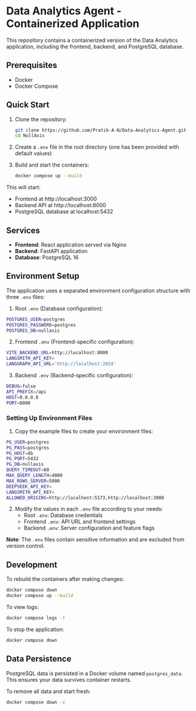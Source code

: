 #  Data Analytics Agent - Containerized Application

This repository contains a containerized version of the  Data Analytics application, including the frontend, backend, and PostgreSQL database.

## Prerequisites

- Docker
- Docker Compose

## Quick Start

1. Clone the repository:
   ```bash
   git clone https://github.com/Pratik-A-N/Data-Analytics-Agent.git
   cd NullAxis
   ```

2. Create a `.env` file in the root directory (one has been provided with default values)

3. Build and start the containers:
   ```bash
   docker compose up --build
   ```

This will start:
- Frontend at http://localhost:3000
- Backend API at http://localhost:8000
- PostgreSQL database at localhost:5432

## Services

- **Frontend**: React application served via Nginx
- **Backend**: FastAPI application
- **Database**: PostgreSQL 16

## Environment Setup

The application uses a separated environment configuration structure with three `.env` files:

1. Root `.env` (Database configuration):
```bash
POSTGRES_USER=postgres
POSTGRES_PASSWORD=postgres
POSTGRES_DB=nullaxis
```

2. Frontend `.env` (Frontend-specific configuration):
```bash
VITE_BACKEND_URL=http://localhost:8000
LANGSMITH_API_KEY=
LANGGRAPH_API_URL='http://localhost:2024'
```

3. Backend `.env` (Backend-specific configuration):
```bash
DEBUG=false
API_PREFIX=/api
HOST=0.0.0.0
PORT=8000
```

### Setting Up Environment Files

1. Copy the example files to create your environment files:
```bash
PG_USER=postgres
PG_PASS=postgres
PG_HOST=db
PG_PORT=5432
PG_DB=nullaxis
QUERY_TIMEOUT=60
MAX_QUERY_LENGTH=4000
MAX_ROWS_SERVER=5000
DEEPSEEK_API_KEY=
LANGSMITH_API_KEY=
ALLOWED_ORIGINS=http://localhost:5173,http://localhost:3000
```

2. Modify the values in each `.env` file according to your needs:
   - Root `.env`: Database credentials
   - Frontend `.env`: API URL and frontend settings
   - Backend `.env`: Server configuration and feature flags

**Note**: The `.env` files contain sensitive information and are excluded from version control.

## Development

To rebuild the containers after making changes:
```bash
docker compose down
docker compose up --build
```

To view logs:
```bash
docker compose logs -f
```

To stop the application:
```bash
docker compose down
```

## Data Persistence

PostgreSQL data is persisted in a Docker volume named `postgres_data`. This ensures your data survives container restarts.

To remove all data and start fresh:
```bash
docker compose down -v
```
